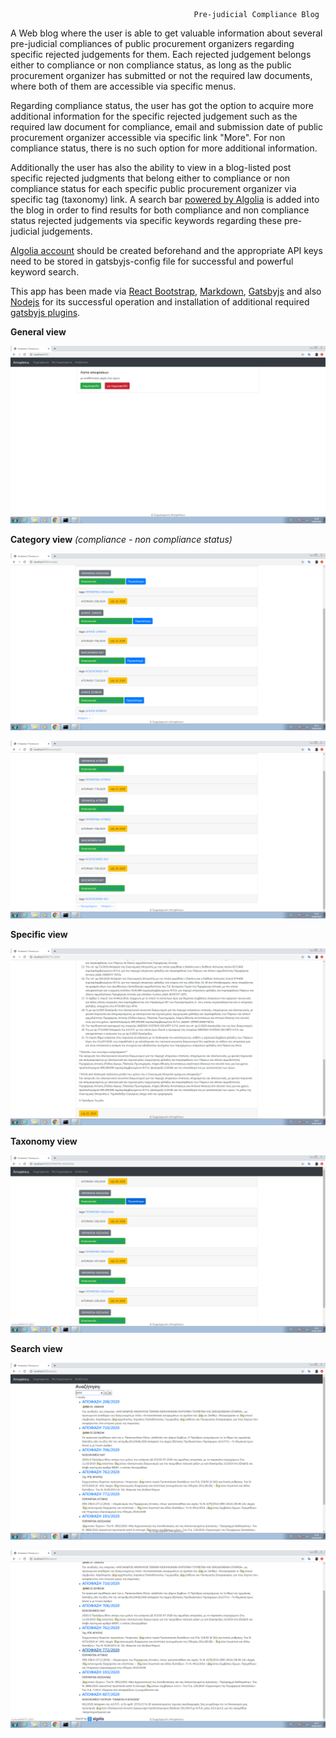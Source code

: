                                              Pre-judicial Compliance Blog

A Web blog where the user is able to get valuable information about several pre-judicial compliances of public procurement organizers regarding specific rejected judgements for them. Each rejected judgement belongs either to compliance or non compliance status, as long as the public procurement organizer has submitted or not the required law documents, where both of them are accessible via specific menus.

Regarding compliance status, the user has got the option to acquire more additional information for the specific rejected judgement such as the required law document for compliance, email and submission date of public procurement organizer accessible via specific link "More". For non compliance status, there is no such option for more additional information.

Additionally the user has also the ability to view in a blog-listed post specific rejected judgments that belong either to compliance or non compliance status for each specific public procurement organizer via specific tag (taxonomy) link. A search bar [powered by Algolia](https://www.algolia.com/) is added into the blog in order to find results for both compliance and non compliance status rejected judgements via specific keywords regarding these pre-judicial judgements.

[Algolia account](https://www.algolia.com/users/sign_up) should be created beforehand and the appropriate API keys need to be stored in gatsbyjs-config file for successful and powerful keyword search.

This app has been made via [React Bootstrap](https://react-bootstrap.github.io/), [Markdown](https://www.markdownguide.org/), [Gatsbyjs](https://www.gatsbyjs.com/) and also [Nodejs](https://nodejs.org/en/) for its successful operation and installation of additional required [gatsbyjs plugins](https://www.gatsbyjs.com/plugins).

**General view**

![](screenshots/pic1.png "")

**Category view** *(compliance - non compliance status)*

![](screenshots/pic3.png "")

![](screenshots/pic15.png "")

**Specific view**

![](screenshots/pic11.png "")

**Taxonomy view**

![](screenshots/pic20.png "")

**Search view**

![](screenshots/pic26.png "")

![](screenshots/pic28.png "")
